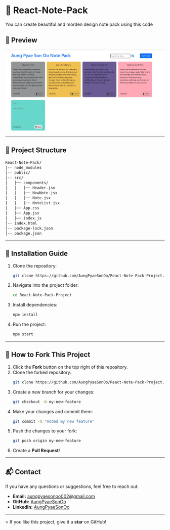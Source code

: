 # 📌 React-Note-Pack

You can create beautiful and morden design note pack using this code

## 📸 Preview

![React-Note-Pack](./React-Note-Pack.jpg)


---

## 📂 Project Structure
```
React-Note-Pack/
|-- node_modules
│-- public/
│-- src/
│   ├── components/  
│   │   ├── Header.jsx
│   │   ├── NewNote.jsx
|   |   ├── Note.jsx
|   |   ├── NoteList.jsx
│   ├── App.css
│   ├── App.jsx
│   ├── index.js
│-- index.html
│-- package-lock.json
│-- package.json
```

---

## 🚀 Installation Guide

1. Clone the repository:
   ```bash
   git clone https://github.com/AungPyaeSonOo/React-Note-Pack-Project.git
   ```
2. Navigate into the project folder:
   ```bash
   cd React-Note-Pack-Project
   ```
3. Install dependencies:
   ```bash
   npm install
   ```
4. Run the project:
   ```bash
   npm start
   ```

---

## 🍴 How to Fork This Project
1. Click the **Fork** button on the top right of this repository.
2. Clone the forked repository:
   ```bash
   git clone https://github.com/AungPyaeSonOo/React-Note-Pack-Project.git
   ```
3. Create a new branch for your changes:
   ```bash
   git checkout -b my-new-feature
   ```
4. Make your changes and commit them:
   ```bash
   git commit -m "Added my new feature"
   ```
5. Push the changes to your fork:
   ```bash
   git push origin my-new-feature
   ```
6. Create a **Pull Request**!

---

## 📬 Contact

If you have any questions or suggestions, feel free to reach out:
- **Email:** aungpyaesonoo002@gmail.com
- **GitHub:** [AungPyaeSonOo](https://github.com/AungPyaeSonOo)
- **LinkedIn:** [AungPyaeSonOo](www.linkedin.com/in/aung-pyae-son-oo-635761354)

---

⭐ If you like this project, give it a **star** on GitHub!
 
